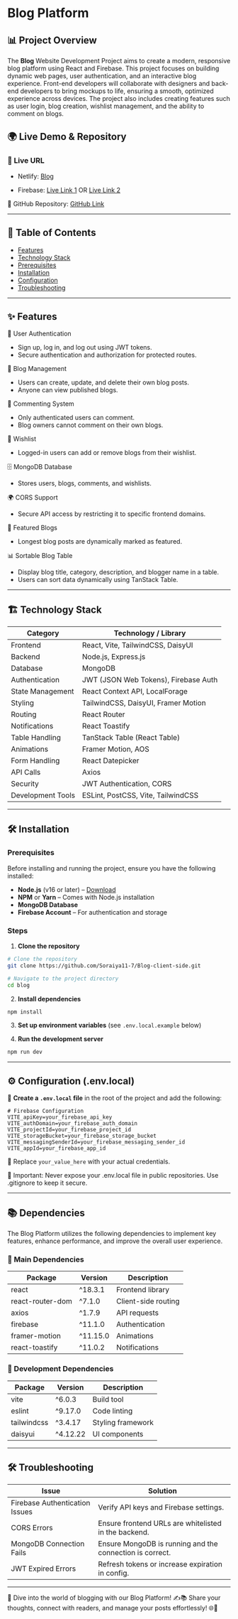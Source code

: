 # Blog Platform 

## 📊  Project Overview


The **Blog** Website Development Project aims to create a modern, responsive blog platform using React and Firebase. This project focuses on building dynamic web pages, user authentication, and an interactive blog experience. Front-end developers will collaborate with designers and back-end developers to bring mockups to life, ensuring a smooth, optimized experience across devices. The project also includes creating features such as user login, blog creation, wishlist management, and the ability to comment on blogs.

## 🌍 Live Demo & Repository

### 🚀 Live URL

   - Netlify: [Blog ](https://classy-crostata-0cf8d9.netlify.app/)

   - Firebase: [Live Link 1](https://simple-firebase-6b2b7.firebaseapp.com/) OR [Live Link 2](https://simple-firebase-6b2b7.web.app/)

🔗 GitHub Repository: [GitHub Link](https://github.com/Soraiya11-7/Blog-client-side)


---

## 📖 Table of Contents
- [Features](#features)
- [Technology Stack](#technology-stack)
- [Prerequisites](#prerequisites)
- [Installation](#installation)
- [Configuration](#configuration)
- [Troubleshooting](#troubleshooting)
---

## ✨ Features
🔐 User Authentication  
- Sign up, log in, and log out using JWT tokens.  
- Secure authentication and authorization for protected routes.  

📝 Blog Management  
- Users can create, update, and delete their own blog posts.  
- Anyone can view published blogs.  

💬 Commenting System  
- Only authenticated users can comment.  
- Blog owners cannot comment on their own blogs.  

💖 Wishlist  
- Logged-in users can add or remove blogs from their wishlist.  

🗄 MongoDB Database  
- Stores users, blogs, comments, and wishlists.  

🌍 CORS Support  
- Secure API access by restricting it to specific frontend domains.  

🌟 Featured Blogs  
- Longest blog posts are dynamically marked as featured.  

📊 Sortable Blog Table  
- Display blog title, category, description, and blogger name in a table.  
- Users can sort data dynamically using TanStack Table.  
---


## 🏗️ Technology Stack


|  Category            | Technology / Library |
|---------------------|---------------------|
| Frontend         | React, Vite, TailwindCSS, DaisyUI             |
| Backend          | Node.js, Express.js                           |
| Database         | MongoDB                                       |
| Authentication   | JWT (JSON Web Tokens), Firebase Auth         |
| State Management | React Context API, LocalForage              |
| Styling         | TailwindCSS, DaisyUI, Framer Motion          |
| Routing         | React Router                                  |
| Notifications   | React Toastify                               |
| Table Handling  | TanStack Table (React Table)                 |
| Animations      | Framer Motion, AOS                           |
| Form Handling   | React Datepicker                             |
| API Calls       | Axios                                        |
| Security       | JWT Authentication, CORS                     |
| Development Tools | ESLint, PostCSS, Vite, TailwindCSS         |


---

## 🛠 Installation

### Prerequisites
Before installing and running the project, ensure you have the following installed:
- **Node.js** (v16 or later) – [Download](https://nodejs.org/)
- **NPM** or **Yarn** – Comes with Node.js installation
- **MongoDB Database** 
- **Firebase Account** – For authentication and storage

### Steps
1. **Clone the repository**

```sh
# Clone the repository
git clone https://github.com/Soraiya11-7/Blog-client-side.git

# Navigate to the project directory
cd blog
```
2. **Install dependencies**

```sh
npm install
```
3. **Set up environment variables** (see `.env.local.example` below)

4. **Run the development server**

```sh
npm run dev
```


---

## ⚙️ Configuration (.env.local)

📌 **Create a `.env.local` file** in the root of the project and add the following:

```env
# Firebase Configuration
VITE_apiKey=your_firebase_api_key
VITE_authDomain=your_firebase_auth_domain
VITE_projectId=your_firebase_project_id
VITE_storageBucket=your_firebase_storage_bucket
VITE_messagingSenderId=your_firebase_messaging_sender_id
VITE_appId=your_firebase_app_id

```
🔹 Replace `your_value_here` with your actual credentials.

🚨 Important: Never expose your .env.local file in public repositories. Use .gitignore to keep it secure.

---

## 📚 Dependencies

The Blog Platform utilizes the following dependencies to implement key features, enhance performance, and improve the overall user experience.

### 📌 Main Dependencies  

| Package            | Version   | Description                |
|---------------------- | ---------- | ---------------------------|
| react             | ^18.3.1   | Frontend library           |
| react-router-dom  | ^7.1.0    | Client-side routing        |
| axios             | ^1.7.9    | API requests               |
| firebase          | ^11.1.0   | Authentication             |
| framer-motion     | ^11.15.0  | Animations                 |
| react-toastify    | ^11.0.2   | Notifications              |


### 📌 Development Dependencies  

| Package             | Version  | Description               |
|---------------------- | ---------- | ---------------------------|
| vite               | ^6.0.3   | Build tool                |
| eslint             | ^9.17.0  | Code linting              |
| tailwindcss        | ^3.4.17  | Styling framework         |
| daisyui            | ^4.12.22 | UI components             |

---

## 🛠 Troubleshooting

| Issue                         | Solution                                             |
|---------------------|---------------------|
| Firebase Authentication Issues | Verify API keys and Firebase settings.             |
| CORS Errors                    | Ensure frontend URLs are whitelisted in the backend. |
| MongoDB Connection Fails       | Ensure MongoDB is running and the connection is correct. |
| JWT Expired Errors             | Refresh tokens or increase expiration in config.   |
--- 

 
🚀 Dive into the world of blogging with our Blog Platform! ✍️📚 Share your thoughts, connect with readers, and manage your posts effortlessly! 🌐💬















